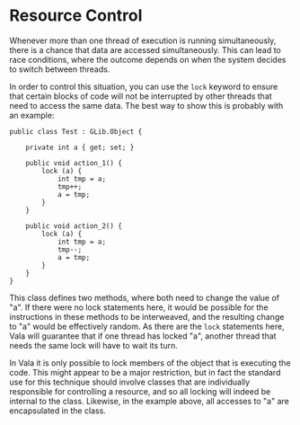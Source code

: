# Resource Control

Whenever more than one thread of execution is running simultaneously, there is a chance that data are accessed simultaneously. This can lead to race conditions, where the outcome depends on when the system decides to switch between threads. 

In order to control this situation, you can use the `lock` keyword to ensure that certain blocks of code will not be interrupted by other threads that need to access the same data. The best way to show this is probably with an example: 

```vala
public class Test : GLib.Object {

    private int a { get; set; }

    public void action_1() {
        lock (a) {
            int tmp = a;
            tmp++;
            a = tmp;
        }
    }

    public void action_2() {
        lock (a) {
            int tmp = a;
            tmp--;
            a = tmp;
        }
    }
}
```

This class defines two methods, where both need to change the value of "a". If there were no lock statements here, it would be possible for the instructions in these methods to be interweaved, and the resulting change to "a" would be effectively random. As there are the `lock` statements here, Vala will guarantee that if one thread has locked "a", another thread that needs the same lock will have to wait its turn. 

In Vala it is only possible to lock members of the object that is executing the code. This might appear to be a major restriction, but in fact the standard use for this technique should involve classes that are individually responsible for controlling a resource, and so all locking will indeed be internal to the class. Likewise, in the example above, all accesses to "a" are encapsulated in the class. 
